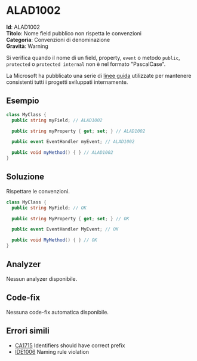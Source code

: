 <!--
SPDX-FileCopyrightText: 2022 ALAD SRL <info@alad.cloud>

SPDX-License-Identifier: MIT
-->

# ALAD1002

**Id**: ALAD1002\
**Titolo**: Nome field pubblico non rispetta le convenzioni\
**Categoria**: Convenzioni di denominazione\
**Gravità**: Warning

Si verifica quando il nome di un field, property, `event` o metodo `public`,
`protected` o `protected internal` non è nel formato "PascalCase".

La Microsoft ha pubblicato una serie di
[linee guida](https://learn.microsoft.com/dotnet/csharp/fundamentals/coding-style/coding-conventions)
utilizzate per mantenere consistenti tutti i progetti sviluppati internamente.


## Esempio

```csharp
class MyClass {
  public string myField; // ALAD1002

  public string myProperty { get; set; } // ALAD1002

  public event EventHandler myEvent; // ALAD1002

  public void myMethod() { } // ALAD1002
}
```


## Soluzione

Rispettare le convenzioni.

```csharp
class MyClass {
  public string MyField; // OK

  public string MyProperty { get; set; } // OK

  public event EventHandler MyEvent; // OK

  public void MyMethod() { } // OK
}
```


## Analyzer

Nessun analyzer disponibile.


## Code-fix

Nessuna code-fix automatica disponibile.


## Errori simili

* [CA1715](https://learn.microsoft.com/dotnet/fundamentals/code-analysis/quality-rules/ca1715) Identifiers should have correct prefix
* [IDE1006](https://learn.microsoft.com/dotnet/fundamentals/code-analysis/style-rules/ide1006) Naming rule violation
